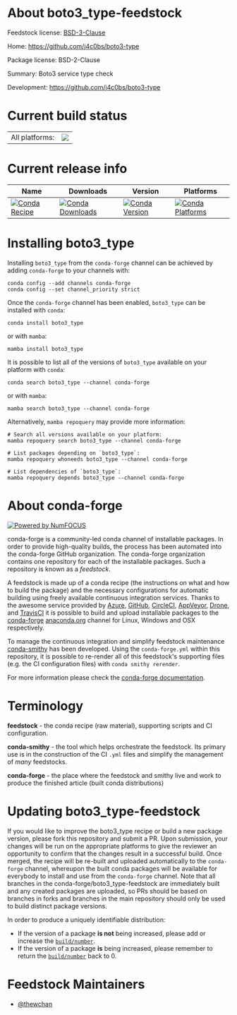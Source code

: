 About boto3_type-feedstock
==========================

Feedstock license: [BSD-3-Clause](https://github.com/conda-forge/boto3_type-feedstock/blob/main/LICENSE.txt)

Home: https://github.com/j4c0bs/boto3-type

Package license: BSD-2-Clause

Summary: Boto3 service type check

Development: https://github.com/j4c0bs/boto3-type

Current build status
====================


<table><tr><td>All platforms:</td>
    <td>
      <a href="https://dev.azure.com/conda-forge/feedstock-builds/_build/latest?definitionId=12828&branchName=main">
        <img src="https://dev.azure.com/conda-forge/feedstock-builds/_apis/build/status/boto3_type-feedstock?branchName=main">
      </a>
    </td>
  </tr>
</table>

Current release info
====================

| Name | Downloads | Version | Platforms |
| --- | --- | --- | --- |
| [![Conda Recipe](https://img.shields.io/badge/recipe-boto3_type-green.svg)](https://anaconda.org/conda-forge/boto3_type) | [![Conda Downloads](https://img.shields.io/conda/dn/conda-forge/boto3_type.svg)](https://anaconda.org/conda-forge/boto3_type) | [![Conda Version](https://img.shields.io/conda/vn/conda-forge/boto3_type.svg)](https://anaconda.org/conda-forge/boto3_type) | [![Conda Platforms](https://img.shields.io/conda/pn/conda-forge/boto3_type.svg)](https://anaconda.org/conda-forge/boto3_type) |

Installing boto3_type
=====================

Installing `boto3_type` from the `conda-forge` channel can be achieved by adding `conda-forge` to your channels with:

```
conda config --add channels conda-forge
conda config --set channel_priority strict
```

Once the `conda-forge` channel has been enabled, `boto3_type` can be installed with `conda`:

```
conda install boto3_type
```

or with `mamba`:

```
mamba install boto3_type
```

It is possible to list all of the versions of `boto3_type` available on your platform with `conda`:

```
conda search boto3_type --channel conda-forge
```

or with `mamba`:

```
mamba search boto3_type --channel conda-forge
```

Alternatively, `mamba repoquery` may provide more information:

```
# Search all versions available on your platform:
mamba repoquery search boto3_type --channel conda-forge

# List packages depending on `boto3_type`:
mamba repoquery whoneeds boto3_type --channel conda-forge

# List dependencies of `boto3_type`:
mamba repoquery depends boto3_type --channel conda-forge
```


About conda-forge
=================

[![Powered by
NumFOCUS](https://img.shields.io/badge/powered%20by-NumFOCUS-orange.svg?style=flat&colorA=E1523D&colorB=007D8A)](https://numfocus.org)

conda-forge is a community-led conda channel of installable packages.
In order to provide high-quality builds, the process has been automated into the
conda-forge GitHub organization. The conda-forge organization contains one repository
for each of the installable packages. Such a repository is known as a *feedstock*.

A feedstock is made up of a conda recipe (the instructions on what and how to build
the package) and the necessary configurations for automatic building using freely
available continuous integration services. Thanks to the awesome service provided by
[Azure](https://azure.microsoft.com/en-us/services/devops/), [GitHub](https://github.com/),
[CircleCI](https://circleci.com/), [AppVeyor](https://www.appveyor.com/),
[Drone](https://cloud.drone.io/welcome), and [TravisCI](https://travis-ci.com/)
it is possible to build and upload installable packages to the
[conda-forge](https://anaconda.org/conda-forge) [anaconda.org](https://anaconda.org/)
channel for Linux, Windows and OSX respectively.

To manage the continuous integration and simplify feedstock maintenance
[conda-smithy](https://github.com/conda-forge/conda-smithy) has been developed.
Using the ``conda-forge.yml`` within this repository, it is possible to re-render all of
this feedstock's supporting files (e.g. the CI configuration files) with ``conda smithy rerender``.

For more information please check the [conda-forge documentation](https://conda-forge.org/docs/).

Terminology
===========

**feedstock** - the conda recipe (raw material), supporting scripts and CI configuration.

**conda-smithy** - the tool which helps orchestrate the feedstock.
                   Its primary use is in the construction of the CI ``.yml`` files
                   and simplify the management of *many* feedstocks.

**conda-forge** - the place where the feedstock and smithy live and work to
                  produce the finished article (built conda distributions)


Updating boto3_type-feedstock
=============================

If you would like to improve the boto3_type recipe or build a new
package version, please fork this repository and submit a PR. Upon submission,
your changes will be run on the appropriate platforms to give the reviewer an
opportunity to confirm that the changes result in a successful build. Once
merged, the recipe will be re-built and uploaded automatically to the
`conda-forge` channel, whereupon the built conda packages will be available for
everybody to install and use from the `conda-forge` channel.
Note that all branches in the conda-forge/boto3_type-feedstock are
immediately built and any created packages are uploaded, so PRs should be based
on branches in forks and branches in the main repository should only be used to
build distinct package versions.

In order to produce a uniquely identifiable distribution:
 * If the version of a package **is not** being increased, please add or increase
   the [``build/number``](https://docs.conda.io/projects/conda-build/en/latest/resources/define-metadata.html#build-number-and-string).
 * If the version of a package **is** being increased, please remember to return
   the [``build/number``](https://docs.conda.io/projects/conda-build/en/latest/resources/define-metadata.html#build-number-and-string)
   back to 0.

Feedstock Maintainers
=====================

* [@thewchan](https://github.com/thewchan/)

